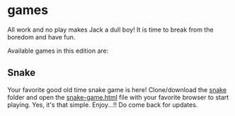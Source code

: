 # games
All work and no play makes Jack a dull boy! It is time to break from the boredom and have fun.

Available games in this edition are:

## Snake

Your favorite good old time snake game is here! Clone/download the [snake](https://github.com/williamagyapong/games/tree/main/snake) folder and open the [snake-game.html](https://github.com/williamagyapong/games/blob/main/snake/snake-game.html) file with your favorite browser to start playing. Yes, it's that simple. Enjoy...!! Do come back for updates.
